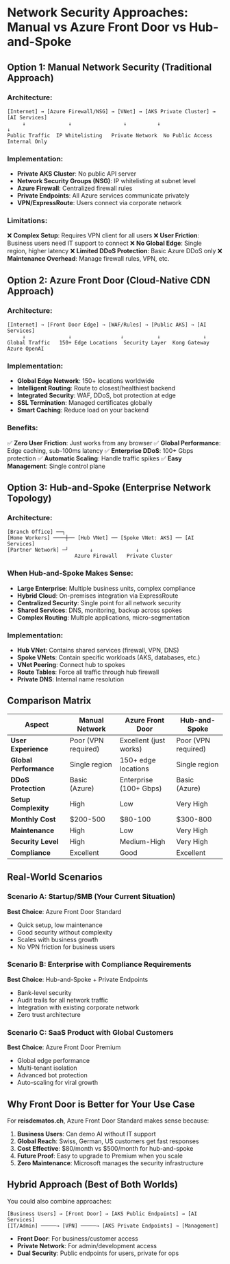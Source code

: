 # Network Security Approaches: Manual vs Azure Front Door vs Hub-and-Spoke

## Option 1: Manual Network Security (Traditional Approach)

### Architecture:
```
[Internet] → [Azure Firewall/NSG] → [VNet] → [AKS Private Cluster] → [AI Services]
     ↓              ↓                 ↓          ↓                    ↓
Public Traffic  IP Whitelisting   Private Network  No Public Access   Internal Only
```

### Implementation:
- **Private AKS Cluster**: No public API server
- **Network Security Groups (NSG)**: IP whitelisting at subnet level
- **Azure Firewall**: Centralized firewall rules
- **Private Endpoints**: All Azure services communicate privately
- **VPN/ExpressRoute**: Users connect via corporate network

### Limitations:
❌ **Complex Setup**: Requires VPN client for all users
❌ **User Friction**: Business users need IT support to connect
❌ **No Global Edge**: Single region, higher latency
❌ **Limited DDoS Protection**: Basic Azure DDoS only
❌ **Maintenance Overhead**: Manage firewall rules, VPN, etc.

## Option 2: Azure Front Door (Cloud-Native CDN Approach)

### Architecture:
```
[Internet] → [Front Door Edge] → [WAF/Rules] → [Public AKS] → [AI Services]
     ↓              ↓                ↓           ↓              ↓
Global Traffic   150+ Edge Locations  Security Layer  Kong Gateway  Azure OpenAI
```

### Implementation:
- **Global Edge Network**: 150+ locations worldwide
- **Intelligent Routing**: Route to closest/healthiest backend
- **Integrated Security**: WAF, DDoS, bot protection at edge
- **SSL Termination**: Managed certificates globally
- **Smart Caching**: Reduce load on your backend

### Benefits:
✅ **Zero User Friction**: Just works from any browser
✅ **Global Performance**: Edge caching, sub-100ms latency
✅ **Enterprise DDoS**: 100+ Gbps protection
✅ **Automatic Scaling**: Handle traffic spikes
✅ **Easy Management**: Single control plane

## Option 3: Hub-and-Spoke (Enterprise Network Topology)

### Architecture:
```
[Branch Office] ──┐
[Home Workers] ────┼── [Hub VNet] ── [Spoke VNet: AKS] ── [AI Services]
[Partner Network] ─┘       ↓              ↓
                      Azure Firewall   Private Cluster
```

### When Hub-and-Spoke Makes Sense:
- **Large Enterprise**: Multiple business units, complex compliance
- **Hybrid Cloud**: On-premises integration via ExpressRoute
- **Centralized Security**: Single point for all network security
- **Shared Services**: DNS, monitoring, backup across spokes
- **Complex Routing**: Multiple applications, micro-segmentation

### Implementation:
- **Hub VNet**: Contains shared services (firewall, VPN, DNS)
- **Spoke VNets**: Contain specific workloads (AKS, databases, etc.)
- **VNet Peering**: Connect hub to spokes
- **Route Tables**: Force all traffic through hub firewall
- **Private DNS**: Internal name resolution

## Comparison Matrix

| Aspect | Manual Network | Azure Front Door | Hub-and-Spoke |
|--------|---------------|------------------|---------------|
| **User Experience** | Poor (VPN required) | Excellent (just works) | Poor (VPN required) |
| **Global Performance** | Single region | 150+ edge locations | Single region |
| **DDoS Protection** | Basic (Azure) | Enterprise (100+ Gbps) | Basic (Azure) |
| **Setup Complexity** | High | Low | Very High |
| **Monthly Cost** | $200-500 | $80-100 | $300-800 |
| **Maintenance** | High | Low | Very High |
| **Security Level** | High | Medium-High | Very High |
| **Compliance** | Excellent | Good | Excellent |

## Real-World Scenarios

### Scenario A: Startup/SMB (Your Current Situation)
**Best Choice**: Azure Front Door Standard
- Quick setup, low maintenance
- Good security without complexity
- Scales with business growth
- No VPN friction for business users

### Scenario B: Enterprise with Compliance Requirements
**Best Choice**: Hub-and-Spoke + Private Endpoints
- Bank-level security
- Audit trails for all network traffic
- Integration with existing corporate network
- Zero trust architecture

### Scenario C: SaaS Product with Global Customers
**Best Choice**: Azure Front Door Premium
- Global edge performance
- Multi-tenant isolation
- Advanced bot protection
- Auto-scaling for viral growth

## Why Front Door is Better for Your Use Case

For **reisdematos.ch**, Azure Front Door Standard makes sense because:

1. **Business Users**: Can demo AI without IT support
2. **Global Reach**: Swiss, German, US customers get fast responses
3. **Cost Effective**: $80/month vs $500/month for hub-and-spoke
4. **Future Proof**: Easy to upgrade to Premium when you scale
5. **Zero Maintenance**: Microsoft manages the security infrastructure

## Hybrid Approach (Best of Both Worlds)

You could also combine approaches:

```
[Business Users] → [Front Door] → [AKS Public Endpoints] → [AI Services]
[IT/Admin] ─────→ [VPN] ─────→ [AKS Private Endpoints] → [Management]
```

- **Front Door**: For business/customer access
- **Private Network**: For admin/development access
- **Dual Security**: Public endpoints for users, private for ops
